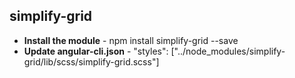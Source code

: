 ## simplify-grid

- **Install the module** - npm install simplify-grid --save
- **Update angular-cli.json** - "styles": ["../node_modules/simplify-grid/lib/scss/simplify-grid.scss"]
